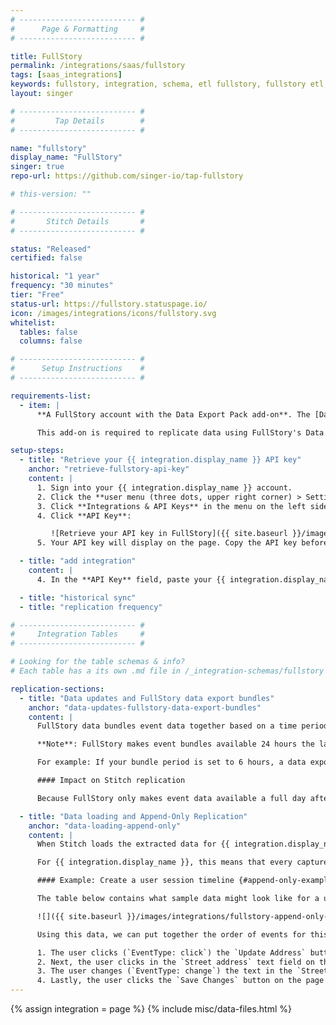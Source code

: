 ```yaml
---
# -------------------------- #
#      Page & Formatting     #
# -------------------------- #

title: FullStory
permalink: /integrations/saas/fullstory
tags: [saas_integrations]
keywords: fullstory, integration, schema, etl fullstory, fullstory etl, fullstory schema
layout: singer

# -------------------------- #
#         Tap Details        #
# -------------------------- #

name: "fullstory"
display_name: "FullStory"
singer: true 
repo-url: https://github.com/singer-io/tap-fullstory

# this-version: ""

# -------------------------- #
#       Stitch Details       #
# -------------------------- #

status: "Released"
certified: false

historical: "1 year"
frequency: "30 minutes"
tier: "Free"
status-url: https://fullstory.statuspage.io/
icon: /images/integrations/icons/fullstory.svg
whitelist:
  tables: false
  columns: false

# -------------------------- #
#      Setup Instructions    #
# -------------------------- #

requirements-list:
  - item: |
      **A FullStory account with the Data Export Pack add-on**. The [Data Export Pack](https://help.fullstory.com/technical-questions/data-export) is a paid add-on for FullStory accounts that enables you to export raw event data.

      This add-on is required to replicate data using FullStory's Data Export REST API.

setup-steps:
  - title: "Retrieve your {{ integration.display_name }} API key"
    anchor: "retrieve-fullstory-api-key"
    content: |
      1. Sign into your {{ integration.display_name }} account.
      2. Click the **user menu (three dots, upper right corner) > Settings**.
      3. Click **Integrations & API Keys** in the menu on the left side of the page.
      4. Click **API Key**:

         ![Retrieve your API key in FullStory]({{ site.baseurl }}/images/integrations/fullstory-api-key.png)
      5. Your API key will display on the page. Copy the API key before closing the page.

  - title: "add integration"
    content: |
      4. In the **API Key** field, paste your {{ integration.display_name }} API key.

  - title: "historical sync"
  - title: "replication frequency"

# -------------------------- #
#     Integration Tables     #
# -------------------------- #

# Looking for the table schemas & info?
# Each table has a its own .md file in /_integration-schemas/fullstory

replication-sections:
  - title: "Data updates and FullStory data export bundles"
    anchor: "data-updates-fullstory-data-export-bundles"
    content: |
      FullStory data bundles event data together based on a time period setting you define. By default, a FullStory data bundle contains data about events that occurred during a 24 hour period.

      **Note**: FullStory makes event bundles available 24 hours the last event in the bundle occurs.

      For example: If your bundle period is set to 6 hours, a data export bundle for events that occur on June 1 between 12:00PM - 6:00PM will be available the following day, June 2, at 6:00PM.

      #### Impact on Stitch replication

      Because FullStory only makes event data available a full day after events have occurred, records for the current date will only ever be available the next day. Event data that is one day old is considered "up to date" for this integration.

  - title: "Data loading and Append-Only Replication"
    anchor: "data-loading-append-only"
    content: |
      When Stitch loads the extracted data for {{ integration.display_name }} events into your destination, it will do so using Append-Only Replication. This is a type of Incremental Replication where existing rows aren't updated, but appended to the end of the table.

      For {{ integration.display_name }}, this means that every captured event is equal to a single row in the `events` table. Using this data, you can view a given user's event history and construct a timeline of their actions.

      #### Example: Create a user session timeline {#append-only-example}

      The table below contains what sample data might look like for a user who changes their address during a session:

      ![]({{ site.baseurl }}/images/integrations/fullstory-append-only-example.png)

      Using this data, we can put together the order of events for this user's session:

      1. The user clicks (`EventType: click`) the `Update Address` button on the page at `https://example.com/my-account`.
      2. Next, the user clicks in the `Street address` text field on the page at `https://example.com/update-address`.
      3. The user changes (`EventType: change`) the text in the `Street address` field to `1339 Chestnut Street` on the page at `https://example.com/update-address`.
      4. Lastly, the user clicks the `Save Changes` button on the page at `https://example.com/update-address`.
---
```

{% assign integration = page %}
{% include misc/data-files.html %}
